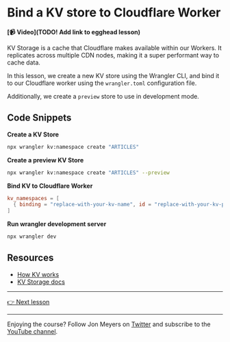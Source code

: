 # Bind a KV store to Cloudflare Worker

**[📹 Video](TODO! Add link to egghead lesson)**

KV Storage is a cache that Cloudflare makes available within our Workers. It replicates across multiple CDN nodes, making it a super performant way to cache data.

In this lesson, we create a new KV store using the Wrangler CLI, and bind it to our Cloudflare worker using the `wrangler.toml` configuration file.

Additionally, we create a `preview` store to use in development mode.

## Code Snippets

**Create a KV Store**

```bash
npx wrangler kv:namespace create "ARTICLES"
```

**Create a preview KV Store**

```bash
npx wrangler kv:namespace create "ARTICLES" --preview
```

**Bind KV to Cloudflare Worker**

```toml
kv_namespaces = [
  { binding = "replace-with-your-kv-name", id = "replace-with-your-kv-production-id", preview_id = "replace-with-your-kv-preview-id" }
]
```

**Run wrangler development server**

```bash
npx wrangler dev
```

## Resources

- [How KV works](https://developers.cloudflare.com/workers/learning/how-kv-works/)
- [KV Storage docs](https://developers.cloudflare.com/workers/runtime-apis/kv/)

---

[👉 Next lesson](/06-read-and-write-to-kv-cache-from-cloudflare-worker)

---

Enjoying the course? Follow Jon Meyers on [Twitter](https://twitter.com/jonmeyers_io) and subscribe to the [YouTube channel](https://www.youtube.com/c/jonmeyers).
